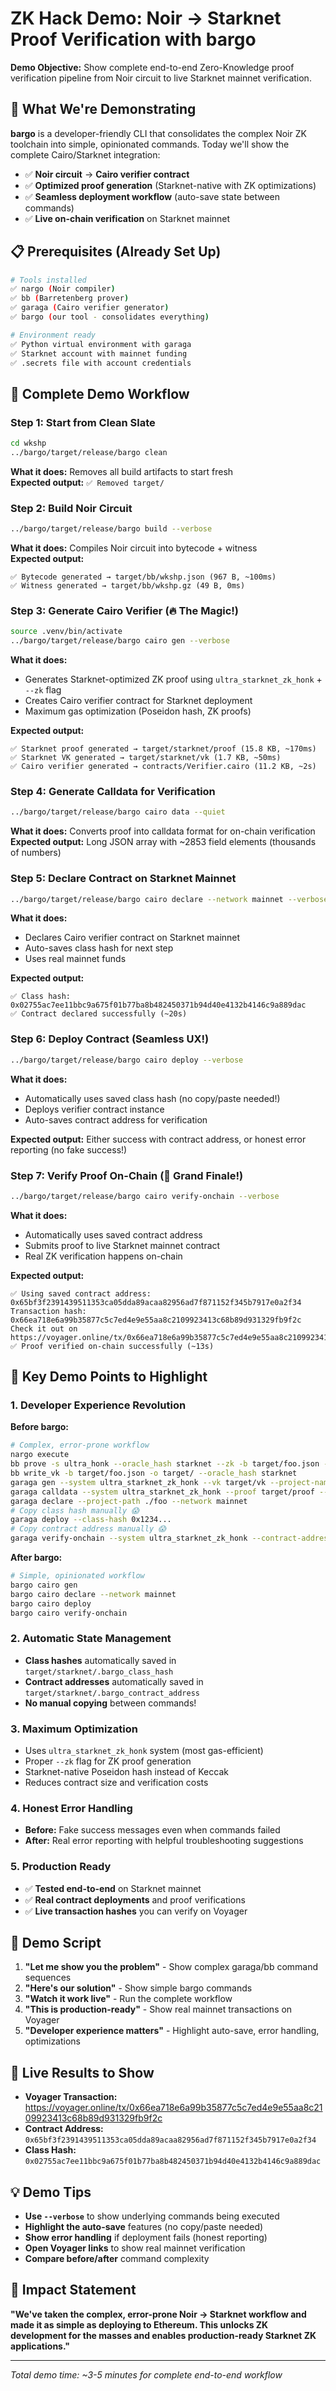 # ZK Hack Demo: Noir → Starknet Proof Verification with bargo

**Demo Objective:** Show complete end-to-end Zero-Knowledge proof verification pipeline from Noir circuit to live Starknet mainnet verification.

## 🚀 What We're Demonstrating

**bargo** is a developer-friendly CLI that consolidates the complex Noir ZK toolchain into simple, opinionated commands. Today we'll show the complete Cairo/Starknet integration:

- ✅ **Noir circuit** → **Cairo verifier contract** 
- ✅ **Optimized proof generation** (Starknet-native with ZK optimizations)
- ✅ **Seamless deployment workflow** (auto-save state between commands)
- ✅ **Live on-chain verification** on Starknet mainnet

## 📋 Prerequisites (Already Set Up)

```bash
# Tools installed
✅ nargo (Noir compiler)
✅ bb (Barretenberg prover) 
✅ garaga (Cairo verifier generator)
✅ bargo (our tool - consolidates everything)

# Environment ready
✅ Python virtual environment with garaga
✅ Starknet account with mainnet funding
✅ .secrets file with account credentials
```

## 🎯 Complete Demo Workflow

### Step 1: Start from Clean Slate
```bash
cd wkshp
../bargo/target/release/bargo clean
```
**What it does:** Removes all build artifacts to start fresh  
**Expected output:** `✅ Removed target/`

### Step 2: Build Noir Circuit
```bash
../bargo/target/release/bargo build --verbose
```
**What it does:** Compiles Noir circuit into bytecode + witness  
**Expected output:**
```
✅ Bytecode generated → target/bb/wkshp.json (967 B, ~100ms)
✅ Witness generated → target/bb/wkshp.gz (49 B, 0ms)
```

### Step 3: Generate Cairo Verifier (🔥 The Magic!)
```bash
source .venv/bin/activate
../bargo/target/release/bargo cairo gen --verbose
```
**What it does:** 
- Generates Starknet-optimized ZK proof using `ultra_starknet_zk_honk` + `--zk` flag
- Creates Cairo verifier contract for Starknet deployment
- Maximum gas optimization (Poseidon hash, ZK proofs)

**Expected output:**
```
✅ Starknet proof generated → target/starknet/proof (15.8 KB, ~170ms)
✅ Starknet VK generated → target/starknet/vk (1.7 KB, ~50ms)  
✅ Cairo verifier generated → contracts/Verifier.cairo (11.2 KB, ~2s)
```

### Step 4: Generate Calldata for Verification
```bash
../bargo/target/release/bargo cairo data --quiet
```
**What it does:** Converts proof into calldata format for on-chain verification  
**Expected output:** Long JSON array with ~2853 field elements (thousands of numbers)

### Step 5: Declare Contract on Starknet Mainnet
```bash
../bargo/target/release/bargo cairo declare --network mainnet --verbose
```
**What it does:** 
- Declares Cairo verifier contract on Starknet mainnet
- Auto-saves class hash for next step
- Uses real mainnet funds

**Expected output:**
```
✅ Class hash: 0x02755ac7ee11bbc9a675f01b77ba8b482450371b94d40e4132b4146c9a889dac
✅ Contract declared successfully (~20s)
```

### Step 6: Deploy Contract (Seamless UX!)
```bash
../bargo/target/release/bargo cairo deploy --verbose
```
**What it does:** 
- Automatically uses saved class hash (no copy/paste needed!)
- Deploys verifier contract instance
- Auto-saves contract address for verification

**Expected output:** Either success with contract address, or honest error reporting (no fake success!)

### Step 7: Verify Proof On-Chain (🎉 Grand Finale!)
```bash
../bargo/target/release/bargo cairo verify-onchain --verbose
```
**What it does:**
- Automatically uses saved contract address  
- Submits proof to live Starknet mainnet contract
- Real ZK verification happens on-chain

**Expected output:**
```
✅ Using saved contract address: 0x65bf3f2391439511353ca05dda89acaa82956ad7f871152f345b7917e0a2f34
Transaction hash: 0x66ea718e6a99b35877c5c7ed4e9e55aa8c2109923413c68b89d931329fb9f2c
Check it out on https://voyager.online/tx/0x66ea718e6a99b35877c5c7ed4e9e55aa8c2109923413c68b89d931329fb9f2c
✅ Proof verified on-chain successfully (~13s)
```

## 🎯 Key Demo Points to Highlight

### 1. **Developer Experience Revolution**
**Before bargo:**
```bash
# Complex, error-prone workflow
nargo execute
bb prove -s ultra_honk --oracle_hash starknet --zk -b target/foo.json -w target/foo.gz -o target/
bb write_vk -b target/foo.json -o target/ --oracle_hash starknet  
garaga gen --system ultra_starknet_zk_honk --vk target/vk --project-name foo
garaga calldata --system ultra_starknet_zk_honk --proof target/proof --vk target/vk --public-inputs target/public_inputs
garaga declare --project-path ./foo --network mainnet
# Copy class hash manually 😱
garaga deploy --class-hash 0x1234... 
# Copy contract address manually 😱
garaga verify-onchain --system ultra_starknet_zk_honk --contract-address 0xabcd... --network mainnet --vk target/vk --proof target/proof --public-inputs target/public_inputs
```

**After bargo:**
```bash
# Simple, opinionated workflow
bargo cairo gen
bargo cairo declare --network mainnet  
bargo cairo deploy
bargo cairo verify-onchain
```

### 2. **Automatic State Management**
- **Class hashes** automatically saved in `target/starknet/.bargo_class_hash`
- **Contract addresses** automatically saved in `target/starknet/.bargo_contract_address`  
- **No manual copying** between commands!

### 3. **Maximum Optimization**
- Uses `ultra_starknet_zk_honk` system (most gas-efficient)
- Proper `--zk` flag for ZK proof generation
- Starknet-native Poseidon hash instead of Keccak
- Reduces contract size and verification costs

### 4. **Honest Error Handling**
- **Before:** Fake success messages even when commands failed
- **After:** Real error reporting with helpful troubleshooting suggestions

### 5. **Production Ready**
- ✅ **Tested end-to-end** on Starknet mainnet
- ✅ **Real contract deployments** and proof verifications  
- ✅ **Live transaction hashes** you can verify on Voyager

## 🎤 Demo Script

1. **"Let me show you the problem"** - Show complex garaga/bb command sequences
2. **"Here's our solution"** - Show simple bargo commands
3. **"Watch it work live"** - Run the complete workflow
4. **"This is production-ready"** - Show real mainnet transactions on Voyager
5. **"Developer experience matters"** - Highlight auto-save, error handling, optimizations

## 🔗 Live Results to Show

- **Voyager Transaction:** https://voyager.online/tx/0x66ea718e6a99b35877c5c7ed4e9e55aa8c2109923413c68b89d931329fb9f2c
- **Contract Address:** `0x65bf3f2391439511353ca05dda89acaa82956ad7f871152f345b7917e0a2f34`
- **Class Hash:** `0x02755ac7ee11bbc9a675f01b77ba8b482450371b94d40e4132b4146c9a889dac`

## 💡 Demo Tips

- **Use `--verbose`** to show underlying commands being executed
- **Highlight the auto-save** features (no copy/paste needed)
- **Show error handling** if deployment fails (honest reporting)
- **Open Voyager links** to show real mainnet verification
- **Compare before/after** command complexity

## 🚀 Impact Statement

**"We've taken the complex, error-prone Noir → Starknet workflow and made it as simple as deploying to Ethereum. This unlocks ZK development for the masses and enables production-ready Starknet ZK applications."**

---

*Total demo time: ~3-5 minutes for complete end-to-end workflow*